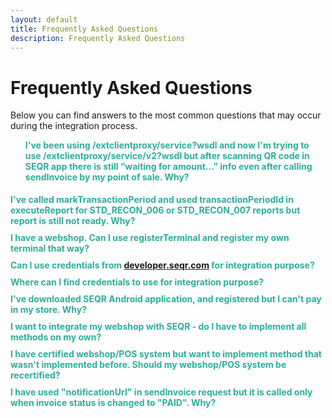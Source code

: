 ```yaml
---
layout: default
title: Frequently Asked Questions
description: Frequently Asked Questions
---
```


Frequently Asked Questions
=============

Below you can find answers to the most common questions that may occur during the integration process.
 
<script>
 $(document).ready(function() {
 
    $('.faq_question').click(function() {
 
        if ($(this).parent().is('.open')){
            $(this).closest('.faq').find('.faq_answer_container').animate({'height':'0'},500);
            $(this).closest('.faq').removeClass('open');
 
            }else{
                var newHeight =$(this).closest('.faq').find('.faq_answer').height() +'px';
                $(this).closest('.faq').find('.faq_answer_container').animate({'height':newHeight},500);
                $(this).closest('.faq').addClass('open');
            }
 
    });
 
});
</script>
<style>
/*FAQS*/
.faq_question {
    margin: 0px;
    padding: 0px 0px 5px 0px;
    display: inline-block;
    cursor: pointer;
    font-weight: bold;
    color: #2EAE9B;
}
 
.faq_answer_container {
    height: 0px;
    overflow: hidden;
    padding: 0px;
}

.faq_container {
	margin-bottom: 5px;
}
 
</style>
 
<div class="faq_container">
   <div class="faq">
      <ul>
       <div class="faq_question">I've been using /extclientproxy/service?wsdl and now I'm trying to use /extclientproxy/service/v2?wsdl but after scanning QR code in SEQR app there is still “waiting for amount...” info even after calling sendInvoice by my point of sale. Why?</div>
           <div class="faq_answer_container">
              <div class="faq_answer">Probably the reason is missing
<pre><code class="python"><span class="n">&lt;</span>acknowledgmentMode<span>&gt;</span>NO_ACKNOWLEDGMENT<span>&lt;</span><span>/</span>acknowledgmentMode<span>&gt;</span></code></pre>
			in your sendInvoice request. See <a href="/merchant/reference/api.html">API</a> for details.</div>
           </div>        
    </div>
 </div>
<div class="faq_container">
   <div class="faq">
      <div class="faq_question">I've called markTransactionPeriod and used transactionPeriodId in executeReport for STD_RECON_006 or STD_RECON_007 reports but report is still not ready. Why?</div>
           <div class="faq_answer_container">
              <div class="faq_answer">In order to use terminal related reports you have to specify that terminal in markTransactionPeriod call by adding:
<pre><code class="python"><span class="p">&lt;</span><span class="n">parameters</span><span class="o">&gt;</span>
	<span class="o">&lt;</span><span class="n">entry</span><span class="o">&gt;</span>
		<span class="o">&lt;</span>key<span class="o">&gt;</span><span class="n">TERMINALID</span><span class="o">&gt;</span><span class="n"></span><span class="o">&lt;/</span><span class="n">key</span><span class="o">&gt;</span>
		<span class="o">&lt;</span>value<span class="o">&gt;</span><span class="n"><span class="o">&lt;</span>YOUR_TERMINAL_ID_HERE</span><span class="o">&gt;</span><span class="o">&lt;/</span><span class="n">value</span><span class="o">&gt;</span>
	<span class="o">&lt;/</span><span class="n">entry</span><span class="o">&gt;</span>
<span class="o">&lt;/</span><span class="n">parameters</span><span class="o">&gt;</span></code></pre>
			in your sendInvoice request. See <a href="/merchant/reference/api.html">API</a> for details.</div>
           </div>        
    </div>
 </div>
<div class="faq_container">
   <div class="faq">
      <div class="faq_question">I have a webshop. Can I use registerTerminal and register my own terminal that way?</div>
           <div class="faq_answer_container">
              <div class="faq_answer">No, you can't. Terminal registered by registerTerminal call will be of type “cash register”, so there will always be only one transaction on it. Every new sendInvoice call will cancel previous invoice. You have to use terminalID/password provided by Seamless.</div>
           </div>        
    </div>
 </div>
 <div class="faq_container">
   <div class="faq">
      <div class="faq_question">Can I use credentials from <a href="developer.seqr.com">developer.seqr.com</a> for integration purpose?</div>
           <div class="faq_answer_container">
              <div class="faq_answer">No, you can't. You should use credentials provided by Integrations team in startup kit as these credentials are unique and will be used during certification.</div>
           </div>        
    </div>
 </div>
  <div class="faq_container">
   <div class="faq">
      <div class="faq_question">Where can I find credentials to use for integration purpose?</div>
           <div class="faq_answer_container">
              <div class="faq_answer">Please check the document which name starts with “Account_information”</div>
           </div>        
    </div>
 </div>
 <div class="faq_container">
   <div class="faq">
      <div class="faq_question">I've downloaded SEQR Android application, and registered but I can't pay in my store. Why?</div>
           <div class="faq_answer_container">
              <div class="faq_answer">Make sure you have chosen <b>Extdev</b> server from the list during registration.</div>
           </div>        
    </div>
 </div>
 <div class="faq_container">
   <div class="faq">
      <div class="faq_question">I want to integrate my webshop with SEQR - do I have to implement all methods on my own?</div>
           <div class="faq_answer_container">
              <div class="faq_answer">You can implement all methods on your own the way you like. You can also use our <a href="https://github.com/SeamlessDistribution/seqr-webshop-plugin">plugin</a> which will simplify generating QR code and calling getPaymentStatus.</div>
           </div>        
    </div>
 </div>
 <div class="faq_container">
   <div class="faq">
      <div class="faq_question">I have certified webshop/POS system but want to implement method that wasn't implemented before. Should my webshop/POS system be recertified?</div>
           <div class="faq_answer_container">
              <div class="faq_answer">Yes. Every change made in SEQR API implementation should be recertified in order to avoid regression errors.</div>
           </div>        
    </div>
 </div>
 <div class="faq_container">
   <div class="faq">
      <div class="faq_question">I have used "notificationUrl" in sendInvoice request but it is called only when invoice status is changed to "PAID". Why? </div>
           <div class="faq_answer_container">
              <div class="faq_answer">Unfortunately the URL defined in "notificationUrl" will currently be called only once invoice is PAID. So if you're not using our <a href="https://github.com/SeamlessDistribution/seqr-webshop-plugin">plugin</a> then you have to implement getPaymentStatus and check status of invoice on your own.</div>
           </div>        
    </div>
 </div>













